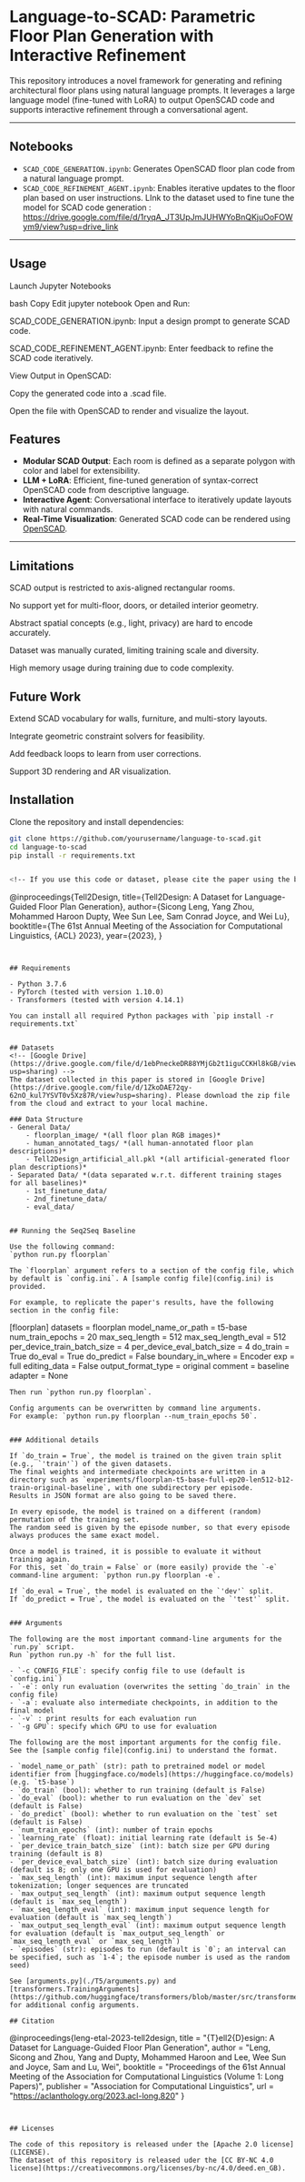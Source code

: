 # Language-to-SCAD: Parametric Floor Plan Generation with Interactive Refinement

This repository introduces a novel framework for generating and refining architectural floor plans using natural language prompts. It leverages a large language model (fine-tuned with LoRA) to output OpenSCAD code and supports interactive refinement through a conversational agent.

---

## Notebooks

- `SCAD_CODE_GENERATION.ipynb`: Generates OpenSCAD floor plan code from a natural language prompt.
- `SCAD_CODE_REFINEMENT_AGENT.ipynb`: Enables iterative updates to the floor plan based on user instructions.
  LInk to the dataset used to fine tune the model for SCAD code generation : https://drive.google.com/file/d/1ryqA_JT3UpJmJUHWYoBnQKjuOoFOWym9/view?usp=drive_link
---

## Usage

Launch Jupyter Notebooks

bash
Copy
Edit
jupyter notebook
Open and Run:

SCAD_CODE_GENERATION.ipynb: Input a design prompt to generate SCAD code.

SCAD_CODE_REFINEMENT_AGENT.ipynb: Enter feedback to refine the SCAD code iteratively.

View Output in OpenSCAD:

Copy the generated code into a .scad file.

Open the file with OpenSCAD to render and visualize the layout.

##  Features

- **Modular SCAD Output**: Each room is defined as a separate polygon with color and label for extensibility.
- **LLM + LoRA**: Efficient, fine-tuned generation of syntax-correct OpenSCAD code from descriptive language.
- **Interactive Agent**: Conversational interface to iteratively update layouts with natural commands.
- **Real-Time Visualization**: Generated SCAD code can be rendered using [OpenSCAD](https://www.openscad.org/).

---

## Limitations
SCAD output is restricted to axis-aligned rectangular rooms.

No support yet for multi-floor, doors, or detailed interior geometry.

Abstract spatial concepts (e.g., light, privacy) are hard to encode accurately.

Dataset was manually curated, limiting training scale and diversity.

High memory usage during training due to code complexity.

## Future Work
Extend SCAD vocabulary for walls, furniture, and multi-story layouts.

Integrate geometric constraint solvers for feasibility.

Add feedback loops to learn from user corrections.

Support 3D rendering and AR visualization.
##  Installation

Clone the repository and install dependencies:

```bash
git clone https://github.com/yourusername/language-to-scad.git
cd language-to-scad
pip install -r requirements.txt


<!-- If you use this code or dataset, please cite the paper using the bibtex reference below.
```
@inproceedings{Tell2Design,
    title={Tell2Design: A Dataset for Language-Guided Floor Plan Generation},
    author={Sicong Leng, Yang Zhou, Mohammed Haroon Dupty, Wee Sun Lee, Sam Conrad Joyce, and Wei Lu},
    booktitle={The 61st Annual Meeting of the Association for Computational Linguistics, {ACL} 2023},
    year={2023},
}
``` -->


## Requirements

- Python 3.7.6
- PyTorch (tested with version 1.10.0)
- Transformers (tested with version 4.14.1)

You can install all required Python packages with `pip install -r requirements.txt`


## Datasets
<!-- [Google Drive](https://drive.google.com/file/d/1ebPneckeDR88YMjGb2t1iguCCKHl8kGB/view?usp=sharing) -->
The dataset collected in this paper is stored in [Google Drive](https://drive.google.com/file/d/1ZkoDAE72qy-62nO_kul7YSVT0v5Xz87R/view?usp=sharing). Please download the zip file from the cloud and extract to your local machine.

### Data Structure
- General Data/
    - floorplan_image/ *(all floor plan RGB images)*
    - human_annotated_tags/ *(all human-annotated floor plan descriptions)*
    - Tell2Design_artificial_all.pkl *(all artificial-generated floor plan descriptions)*
- Separated Data/ *(data separated w.r.t. different training stages for all baselines)*
    - 1st_finetune_data/
    - 2nd_finetune_data/
    - eval_data/


## Running the Seq2Seq Baseline

Use the following command:
`python run.py floorplan`

The `floorplan` argument refers to a section of the config file, which by default is `config.ini`. A [sample config file](config.ini) is provided.

For example, to replicate the paper's results, have the following section in the config file:
```
[floorplan]
datasets = floorplan
model_name_or_path = t5-base
num_train_epochs = 20
max_seq_length = 512
max_seq_length_eval = 512
per_device_train_batch_size = 4
per_device_eval_batch_size = 4
do_train = True
do_eval = True
do_predict = False
boundary_in_where = Encoder
exp = full
editing_data = False
output_format_type = original
comment = baseline
adapter = None
```
Then run `python run.py floorplan`.

Config arguments can be overwritten by command line arguments.
For example: `python run.py floorplan --num_train_epochs 50`.


### Additional details

If `do_train = True`, the model is trained on the given train split (e.g., `'train'`) of the given datasets.
The final weights and intermediate checkpoints are written in a directory such as `experiments/floorplan-t5-base-full-ep20-len512-b12-train-original-baseline`, with one subdirectory per episode.
Results in JSON format are also going to be saved there.

In every episode, the model is trained on a different (random) permutation of the training set.
The random seed is given by the episode number, so that every episode always produces the same exact model.

Once a model is trained, it is possible to evaluate it without training again.
For this, set `do_train = False` or (more easily) provide the `-e` command-line argument: `python run.py floorplan -e`.

If `do_eval = True`, the model is evaluated on the `'dev'` split.
If `do_predict = True`, the model is evaluated on the `'test'` split.


### Arguments

The following are the most important command-line arguments for the `run.py` script.
Run `python run.py -h` for the full list.

- `-c CONFIG_FILE`: specify config file to use (default is `config.ini`)
- `-e`: only run evaluation (overwrites the setting `do_train` in the config file)
- `-a`: evaluate also intermediate checkpoints, in addition to the final model
- `-v` : print results for each evaluation run
- `-g GPU`: specify which GPU to use for evaluation

The following are the most important arguments for the config file. 
See the [sample config file](config.ini) to understand the format.

- `model_name_or_path` (str): path to pretrained model or model identifier from [huggingface.co/models](https://huggingface.co/models) (e.g. `t5-base`)
- `do_train` (bool): whether to run training (default is False)
- `do_eval` (bool): whether to run evaluation on the `dev` set (default is False)
- `do_predict` (bool): whether to run evaluation on the `test` set (default is False)
- `num_train_epochs` (int): number of train epochs
- `learning_rate` (float): initial learning rate (default is 5e-4)
- `per_device_train_batch_size` (int): batch size per GPU during training (default is 8)
- `per_device_eval_batch_size` (int): batch size during evaluation (default is 8; only one GPU is used for evaluation)
- `max_seq_length` (int): maximum input sequence length after tokenization; longer sequences are truncated
- `max_output_seq_length` (int): maximum output sequence length (default is `max_seq_length`)
- `max_seq_length_eval` (int): maximum input sequence length for evaluation (default is `max_seq_length`)
- `max_output_seq_length_eval` (int): maximum output sequence length for evaluation (default is `max_output_seq_length` or `max_seq_length_eval` or `max_seq_length`)
- `episodes` (str): episodes to run (default is `0`; an interval can be specified, such as `1-4`; the episode number is used as the random seed)

See [arguments.py](./T5/arguments.py) and [transformers.TrainingArguments](https://github.com/huggingface/transformers/blob/master/src/transformers/training_args.py) for additional config arguments.

## Citation

```
@inproceedings{leng-etal-2023-tell2design,
    title = "{T}ell2{D}esign: A Dataset for Language-Guided Floor Plan Generation",
    author = "Leng, Sicong  and
      Zhou, Yang  and
      Dupty, Mohammed Haroon  and
      Lee, Wee Sun  and
      Joyce, Sam  and
      Lu, Wei",
    booktitle = "Proceedings of the 61st Annual Meeting of the Association for Computational Linguistics (Volume 1: Long Papers)",
    publisher = "Association for Computational Linguistics",
    url = "https://aclanthology.org/2023.acl-long.820"
}
```


## Licenses

The code of this repository is released under the [Apache 2.0 license](LICENSE).
The dataset of this repository is released uder the [CC BY-NC 4.0 license](https://creativecommons.org/licenses/by-nc/4.0/deed.en_GB).
